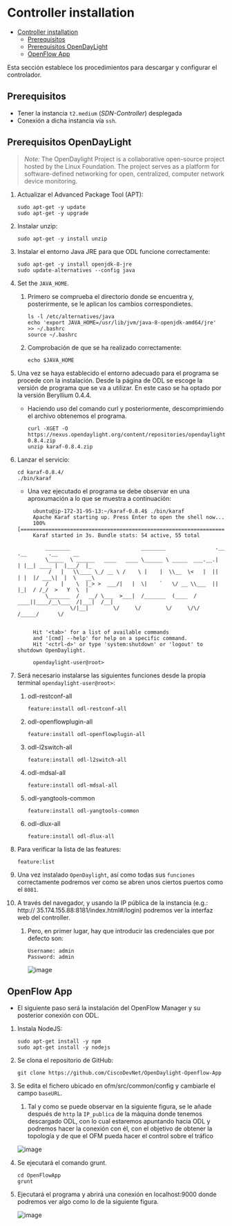 # Controller installation

- [Controller installation](#controller-installation)
  - [Prerequisitos](#prerequisitos)
  - [Prerequisitos OpenDayLight](#prerequisitos-opendaylight)
  - [OpenFlow App](#openflow-app)

Esta sección establece los procedimientos para descargar y configurar el controlador.

## Prerequisitos

- Tener la instancia `t2.medium` (*SDN-Controller*) desplegada
- Conexión a dicha instancia vía `ssh`.

## Prerequisitos OpenDayLight

> *Note:* The OpenDaylight Project is a collaborative open-source project hosted by the Linux Foundation. The project serves as a platform for software-defined networking for open, centralized, computer network device monitoring.

1. Actualizar el Advanced Package Tool (APT):

    ```console
    sudo apt-get -y update
    sudo apt-get -y upgrade
    ```

2. Instalar unzip:

    ```console
    sudo apt-get -y install unzip
    ```

3. Instalar el entorno Java JRE para que ODL funcione correctamente:

    ```console
    sudo apt-get -y install openjdk-8-jre
    sudo update-alternatives --config java
    ```

4. Set the `JAVA_HOME`.

   1. Primero se comprueba el directorio donde se encuentra y, posterirmente, se le aplican los cambios correspondietes.

        ```console
        ls -l /etc/alternatives/java
        echo 'export JAVA_HOME=/usr/lib/jvm/java-8-openjdk-amd64/jre' >> ~/.bashrc
        source ~/.bashrc
        ```

   2. Comprobación de que se ha realizado correctamente:

        ```console
        echo $JAVA_HOME
        ```

5. Una vez se haya establecido el entorno adecuado para el programa se procede con la instalación. Desde la página de ODL se escoge la versión de programa que se va a utilizar. En este caso se ha optado por la versión Beryllium 0.4.4.

   - Haciendo uso del comando curl y posteriormente, descomprimiendo el archivo obtenemos el programa.

      ```console
      curl -XGET -O https://nexus.opendaylight.org/content/repositories/opendaylight.release/org/opendaylight/integration/karaf/0.8.4/karaf-0.8.4.zip
      unzip karaf-0.8.4.zip
      ```

6. Lanzar el servicio:

    ```console
    cd karaf-0.8.4/
    ./bin/karaf
    ```

    - Una vez ejecutado el programa se debe observar en una aproxumación a lo que se muestra a continuación:

     ```console
          ubuntu@ip-172-31-95-13:~/karaf-0.8.4$ ./bin/karaf
          Apache Karaf starting up. Press Enter to open the shell now...
          100% [========================================================================]
          Karaf started in 3s. Bundle stats: 54 active, 55 total

              ________                       ________                .__  .__       .__     __
              \_____  \ ______   ____   ____ \______ \ _____  ___.__.|  | |__| ____ |  |___/  |_
               /   |   \\____ \_/ __ \ /    \ |    |  \\__  \<   |  ||  | |  |/ ___\|  |  \   __\
              /    |    \  |_> >  ___/|   |  \|    `   \/ __ \\___  ||  |_|  / /_/  >   Y  \  |
              \_______  /   __/ \___  >___|  /_______  (____  / ____||____/__\___  /|___|  /__|
                      \/|__|        \/     \/        \/     \/\/            /_____/      \/


          Hit '<tab>' for a list of available commands
          and '[cmd] --help' for help on a specific command.
          Hit '<ctrl-d>' or type 'system:shutdown' or 'logout' to shutdown OpenDaylight.

          opendaylight-user@root> 
     ```

7. Será necesario instalarse las siguientes funciones desde la propia terminal `opendaylight-user@root>`:

   1. odl-restconf-all

        ```console
        feature:install odl-restconf-all
        ```

   2. odl-openflowplugin-all

        ```console
        feature:install odl-openflowplugin-all
        ```

   3. odl-l2switch-all

        ```console
        feature:install odl-l2switch-all
        ```

   4. odl-mdsal-all

        ```console
        feature:install odl-mdsal-all
        ```

   5. odl-yangtools-common

        ```console
        feature:install odl-yangtools-common
        ```

   6. odl-dlux-all

        ```console
        feature:install odl-dlux-all
        ```

8. Para verificar la lista de las features:

    ```console
    feature:list
    ```

9. Una vez instalado `OpenDaylight`, así como todas sus `funciones` correctamente podremos ver como se abren unos ciertos puertos como el `8081`.

10. A través del navegador, y usando la IP pública de la instancia (e.g.: http:// 35.174.155.88:8181/index.html#/login) podremos ver la interfaz web del controller.
    1. Pero, en primer lugar, hay que introducir las credenciales que por defecto son:

          ```console
          Username: admin
          Password: admin
          ```

          ![image](https://user-images.githubusercontent.com/98832318/192136488-7e166ea5-fba4-42c7-a765-0332f6d96499.png)

## OpenFlow App

- El siguiente paso será la instalación del OpenFlow Manager y su posterior conexión con ODL.

1. Instala NodeJS:

     ```console
     sudo apt-get install -y npm
     sudo apt-get install -y nodejs
     ```

2. Se clona el repositorio de GitHub:

     ```console
     git clone https://github.com/CiscoDevNet/OpenDaylight-Openflow-App
     ```

3. Se edita el fichero ubicado en ofm/src/common/config y cambiarle el campo `baseURL`. 
   1. Tal y como se puede observar en la siguiente figura, se le añade  después de `http` la `IP_publica` de la máquina donde tenemos descargado ODL, con lo cual estaremos apuntando hacia ODL y podremos hacer la conexión con él, con el objetivo de obtener la topología y de que el OFM pueda hacer el control sobre el tráfico

     ![image](https://user-images.githubusercontent.com/98832318/192136644-6594b676-d92a-4856-8df8-870812f2ccde.png)

4. Se ejecutará el comando grunt.

     ```console
     cd OpenFlowApp
     grunt
     ```

5. Ejecutará el programa y abrirá una conexión en localhost:9000 donde podremos ver algo como lo de la siguiente figura.

     ![image](https://user-images.githubusercontent.com/98832318/192136666-20fab8e6-651a-4d88-b4d8-2cfd1fe458e8.png)
